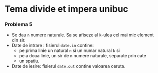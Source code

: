 # Tema divide et impera unibuc

### Problema 5
  - Se dau `n` numere naturale. Sa se afiseze al `k`-ulea cel mai mic element din sir.
  - Date de intrare : fisierul `date.in` contine:
      - pe prima linie un natural `n` si un numar natural `k` si
      - pe a doua linie, un sir de `n` numere naturale, separate prin cate
      - un spatiu.
  - Date de iesire: fisierul `date.out` contine valoarea ceruta.
  
